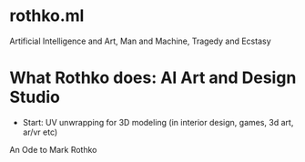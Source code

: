 # rothko.ml
Artificial Intelligence and Art, Man and Machine, Tragedy and Ecstasy

# What Rothko does: AI Art and Design Studio
 - Start: UV unwrapping for 3D modeling (in interior design, games, 3d art, ar/vr etc)

An Ode to Mark Rothko 
